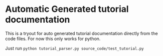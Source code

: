 # Automatic Generated tutorial documentation

This is a tryout for auto generated tutorial documentation directly from the code files. For now this only works for python.

Just run `python tutorial_parser.py source_code/test_tutorial.py` 